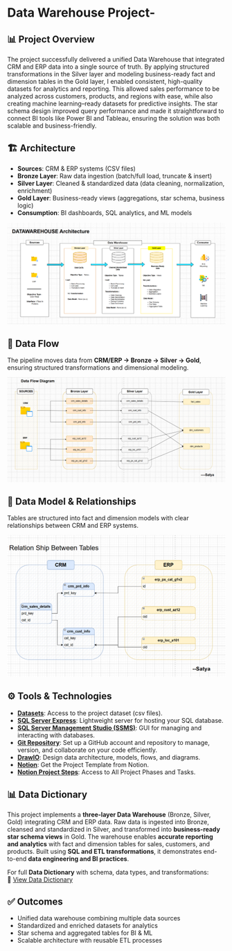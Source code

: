 # Data Warehouse Project-

## 📊 Project Overview

The project successfully delivered a unified Data Warehouse that integrated CRM and ERP data into a single source of truth. By applying structured transformations in the Silver layer and modeling business-ready fact and dimension tables in the Gold layer, I enabled consistent, high-quality datasets for analytics and reporting. This allowed sales performance to be analyzed across customers, products, and regions with ease, while also creating machine learning–ready datasets for predictive insights. The star schema design improved query performance and made it straightforward to connect BI tools like Power BI and Tableau, ensuring the solution was both scalable and business-friendly.

## 🏗️ Architecture
- **Sources**: CRM & ERP systems (CSV files)  
- **Bronze Layer**: Raw data ingestion (batch/full load, truncate & insert)  
- **Silver Layer**: Cleaned & standardized data (data cleaning, normalization, enrichment)  
- **Gold Layer**: Business-ready views (aggregations, star schema, business logic)  
- **Consumption**: BI dashboards, SQL analytics, and ML models  

<p align="center">
  <img src="docs/Data Arch.png" alt="Architecture" width="700"/>
</p>


## 🔄 Data Flow
The pipeline moves data from **CRM/ERP → Bronze → Silver → Gold**, ensuring structured transformations and dimensional modeling.

<p align="center">
  <img src="docs/Data Flow Diagram.png" alt="Architecture" width="700"/>
</p>


## 🔗 Data Model & Relationships
Tables are structured into fact and dimension models with clear relationships between CRM and ERP systems.

<p align="center">
  <img src="docs/Relationship between Tables.png" alt="Architecture" width="700"/>
</p>

## ⚙️ Tools & Technologies

- [**Datasets**](): Access to the project dataset (csv files).  
- [**SQL Server Express**](https://www.microsoft.com/en-us/sql-server/sql-server-downloads): Lightweight server for hosting your SQL database.  
- [**SQL Server Management Studio (SSMS)**](https://learn.microsoft.com/en-us/ssms/): GUI for managing and interacting with databases.  
- [**Git Repository**](https://github.com/YourUsername/YourRepoName): Set up a GitHub account and repository to manage, version, and collaborate on your code efficiently.  
- [**DrawIO**](https://app.diagrams.net/): Design data architecture, models, flows, and diagrams.  
- [**Notion**](https://www.notion.com/): Get the Project Template from Notion.  
- [**Notion Project Steps**](https://www.notion.so/1fa89e06dbb68075a22df2ede03bc96b?v=1fa89e06dbb6806fa29b000c942c00f8&source=copy_link): Access to All Project Phases and Tasks.

## 📊 Data Dictionary

This project implements a **three-layer Data Warehouse** (Bronze, Silver, Gold) integrating CRM and ERP data. Raw data is ingested into Bronze, cleansed and standardized in Silver, and transformed into **business-ready star schema views** in Gold. The warehouse enables **accurate reporting and analytics** with fact and dimension tables for sales, customers, and products. Built using **SQL and ETL transformations**, it demonstrates end-to-end **data engineering and BI practices**.

For full **Data Dictionary** with schema, data types, and transformations:  
📄 [View Data Dictionary](DATA_DICTIONARY.md)



## ✅ Outcomes
- Unified data warehouse combining multiple data sources  
- Standardized and enriched datasets for analytics  
- Star schema and aggregated tables for BI & ML  
- Scalable architecture with reusable ETL processes  


